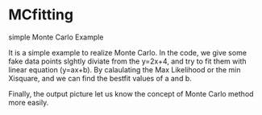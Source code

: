 # MCfitting
simple Monte Carlo Example

It is a simple example to realize Monte Carlo.
In the code, we give some fake data points slghtly diviate from the y=2x+4, and try to 
fit them with linear equation (y=ax+b). By calaulating the Max Likelihood or the min Xisquare,
and we can find the bestfit values of a and b.

Finally, the output picture let us know the concept of Monte Carlo method more easily. 

